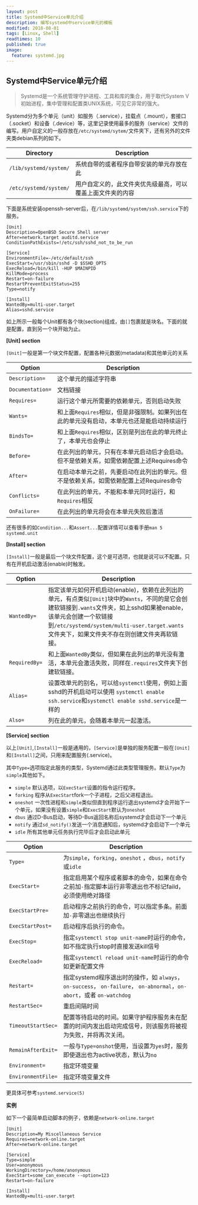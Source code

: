 ```yaml
---
layout: post
title: Systemd中Service单元介绍
description: 编写systemd中service单元的模板
modified: 2018-08-01
tags: [Linux, Shell]
readtimes: 10
published: true
image:
  feature: systemd.jpg
---
```


## Systemd中Service单元介绍

> Systemd是一个系统管理守护进程、工具和库的集合，用于取代System V初始进程，集中管理和配置类UNIX系统，可见它非常的强大。

Systemd分为多个单元（unit）如服务（.service），挂载点（.mount），套接口（.socket）和设备（.device）等，这里记录使用最多的服务（service）文件的编写。用户自定义的一般存放在`/etc/systemd/sytem/`文件夹下，还有另外的文件夹类debian系列的如下。

|   Directory   | Description     |
| ---- | ---- |
| `/lib/systemd/system/` | 系统自带的或者程序自带安装的单元存放在此 |
| `/etc/systemd/system/`| 用户自定义的，此文件夹优先级最高，可以覆盖上面文件夹的内容 |

下面是系统安装openssh-server后，在`/lib/systemd/system/ssh.service`下的服务。

```shell
[Unit]
Description=OpenBSD Secure Shell server
After=network.target auditd.service
ConditionPathExists=!/etc/ssh/sshd_not_to_be_run

[Service]
EnvironmentFile=-/etc/default/ssh
ExecStart=/usr/sbin/sshd -D $SSHD_OPTS
ExecReload=/bin/kill -HUP $MAINPID
KillMode=process
Restart=on-failure
RestartPreventExitStatus=255
Type=notify

[Install]
WantedBy=multi-user.target
Alias=sshd.service
```

如上所示一般每个Unit都有各个块(section)组成，由`[]`包裹就是块名。下面的就是配置，直到另一个块开始为止。

**[Unit] section**

`[Unit]`一般是第一个块文件配置，配置各种元数据(metadata)和其他单元的关系

| Option | Description |
| --- | --- |
| `Description=` | 这个单元的描述字符串 |
| `Documentation=` | 文档链接 |
| `Requires=` | 运行这个单元所需要的依赖单元，否则启动失败 |
| `Wants=` | 和上面`Requires`相似，但是非强限制。如果列出在此的单元没有启动，本单元也还是能启动持续运行 |
| `BindsTo=` | 和上面`Requires`相似，区别是列出在此的单元终止了，本单元也会停止 |
| `Before=` | 在此列出的单元，只有在本单元启动后才会启动。但不是依赖关系，如需依赖配置上述Requires命令 |
| `After=` | 在启动本单元之前，先要启动在此列出的单元。但不是依赖关系，如需依赖配置上述Requires命令 |
| `Conflicts=` | 在此列出的单元，不能和本单元同时运行，和`Requires`相反 |
| `OnFailure=` | 在此列出的单元将会在本单元失败后激活 |

还有很多的如`Condition...`和`Assert...`配置详情可以查看手册`man 5 systemd.unit`

**[Install] section**

`[Install]`一般是最后一个块文件配置，这个是可选项，也就是说可以不配置。只有在开机启动激活(enable)时触发。

| Option | Description |
| --- | --- |
|`WantedBy=` | 指定该单元如何开机启动(enable)，依赖在此列出的单元，有点类似`[Unit]`块中的`Wants`，不同的是它会创建软链接到`.wants`文件夹，如上sshd如果被enable，该单元会创建一个软链接到`/etc/systemd/system/multi-user.target.wants`文件夹下，如果文件夹不存在则创建文件夹再软链接。|
| `RequiredBy=` | 和上面`WantedBy`类似，但如果在此列出的单元没有激活，本单元会激活失败，同样在`.requires`文件夹下创建软链接。 |
| `Alias=` | 设置改单元的别名，可以给`systemctl`使用，例如上面sshd的开机启动可以使用 `systemctl enable ssh.service`和`systemctl enable sshd.service`是一样的 |
| `Also=` | 列在此的单元，会随着本单元一起激活。|


**[Service] section**

以上`[Unit]`,`[Install]`一般是通用的，`[Service]`是单独的服务配置一般在`[Unit]`和`[Install]`之间，只用来配置服务(.service)。

其中`Type=`选项指定此服务的类型，Systemd通过此类型管理服务。默认`Type`为`simple`其他如下。

- `simple` 默认选项，以`ExecStart`设置的指令运行程序。
- `forking` 程序从`ExecStart`fork一个子进程，之后父进程退出。
- `oneshot` 一次性进程和`simple`类似但直到程序运行退出systemd才会开始下一个单元，如果没有设置`simple`和`ExecStart`默认为`oneshot`
- `dbus` 通过D-Bus启动，等待D-Bus返回名称后systemd才会启动下一个单元
- `notify` 通过`sd_notify()`发送一个消息通知后，systemd才会启动下一个单元
- `idle` 所有其他单元任务执行完毕后才会启动此单元

| Option | Description |
| --- | --- |
| `Type=` |  为`simple`，`forking`，`oneshot` ，`dbus`，`notify`或`idle` |
| `ExecStart=` | 指定启用某个程序或者脚本的命令，如果在命令之前加`-`指定脚本运行非零退出也不标记faild，必须使用绝对路径 |
| `ExecStartPre=` | 启动程序之前执行的命令，可以指定多条。前面加`-`非零退出也继续执行 |
| `ExecStartPost=` | 启动程序后执行的命令。 |
| `ExecStop=` | 指定`systemctl stop unit-name`时运行的命令，如不指定执行stop时直接发送kill信号 |
| `ExecReload=` | 指定`systemctl reload unit-name`时运行的命令如更新配置文件 |
| `Restart=` | 指定systemd程序退出时的操作，如 `always`， `on-success`， `on-failure`， `on-abnormal`，`on-abort`，或者 `on-watchdog` |
| `RestartSec=` | 重启间隔时间 |
| `TimeoutStartSec=` | 配置等待启动的时间。如果守护程序服务未在配置的时间内发出启动完成信号，则该服务将被视为失败，并将再次关闭。 |
| `RemainAfterExit=` | 一般与`Type=onshot`使用，当设置为`yes`时，服务即使退出也为active状态，默认为`no` |
| `Environment=` | 指定环境变量 |
| `EnvironmentFile=` | 指定环境变量文件 |

更具体可参考`systemd.service(5)`

**实例**

如下一个最简单启动脚本的例子，依赖是`network-online.target`

```shell
[Unit]
Description=My Miscellaneous Service
Requires=network-online.target
After=network-online.target

[Service]
Type=simple
User=anonymous
WorkingDirectory=/home/anonymous
ExecStart=some_can_execute --option=123
Restart=on-failure

[Install]
WantedBy=multi-user.target
```


